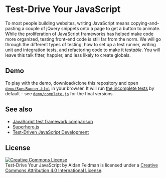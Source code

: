# Test-Drive Your JavaScript

To most people building websites, writing JavaScript means copying-and-pasting a couple of jQuery snippets onto a page to get a button to animate.  While the proliferation of JavaScript frameworks has helped make code more organized, testing front-end code is still far from the norm.  We will go through the different types of testing, how to set up a test runner, writing unit and integration tests, and refactoring code to make it test*able*.  You will leave this talk fitter, happier, and less likely to create globals.

## Demo

To play with the demo, download/clone this repository and open [`demo/SpecRunner.html`](demo/SpecRunner.html) in your browser.  It will run [the incomplete tests](demo/tests.js) by default – see [`demo/complete.js`](demo/complete.js) for the final versions.

## See also

* [JavaScript test framework comparison](https://coderwall.com/p/ntbixw)
* [Superhero.js](http://superherojs.com/#testing)
* [Test-Driven JavaScript Development](http://www.amazon.com/Test-Driven-JavaScript-Development-Developers-Library/dp/0321683919)

## License

<a rel="license" href="http://creativecommons.org/licenses/by/4.0/"><img alt="Creative Commons License" style="border-width:0" src="https://i.creativecommons.org/l/by/4.0/88x31.png" /></a><br /><span xmlns:dct="http://purl.org/dc/terms/" href="http://purl.org/dc/dcmitype/InteractiveResource" property="dct:title" rel="dct:type">Test-Drive Your JavaScript</span> by <span xmlns:cc="http://creativecommons.org/ns#" property="cc:attributionName">Aidan Feldman</span> is licensed under a <a rel="license" href="http://creativecommons.org/licenses/by/4.0/">Creative Commons Attribution 4.0 International License</a>.
